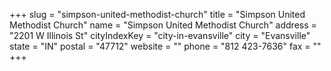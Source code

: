 +++
slug = "simpson-united-methodist-church"
title = "Simpson United Methodist Church"
name = "Simpson United Methodist Church"
address = "2201 W Illinois St"
cityIndexKey = "city-in-evansville"
city = "Evansville"
state = "IN"
postal = "47712"
website = ""
phone = "812 423-7636"
fax = ""
+++
